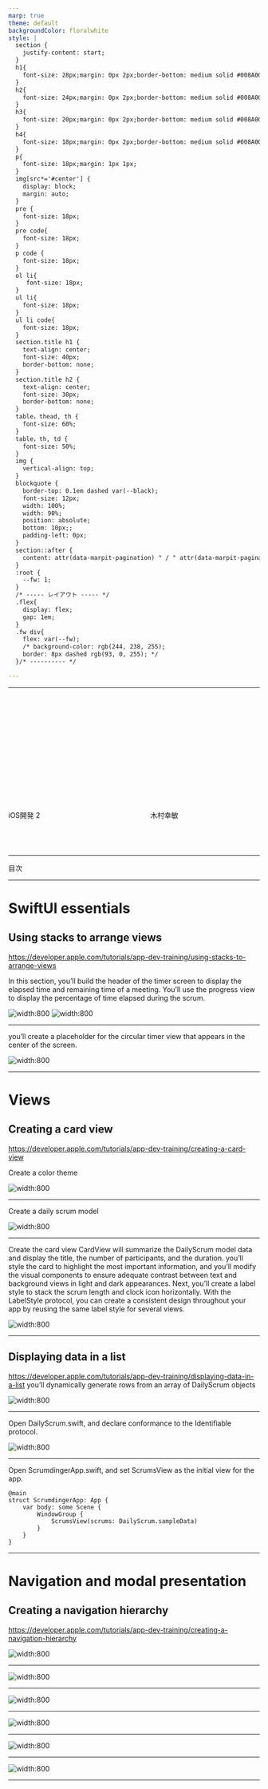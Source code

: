 ```yaml
---
marp: true
theme: default
backgroundColor: floralwhite
style: |
  section {
    justify-content: start;
  }
  h1{
    font-size: 28px;margin: 0px 2px;border-bottom: medium solid #008A00;color:green;
  }
  h2{
    font-size: 24px;margin: 0px 2px;border-bottom: medium solid #008A00;color:green;
  }
  h3{
    font-size: 20px;margin: 0px 2px;border-bottom: medium solid #008A00;color:green;
  }
  h4{
    font-size: 18px;margin: 0px 2px;border-bottom: medium solid #008A00;color:green;
  }
  p{
    font-size: 18px;margin: 1px 1px;
  }
  img[src*='#center'] {
    display: block;
    margin: auto;
  }
  pre {
    font-size: 18px;
  }
  pre code{
    font-size: 18px;
  }
  p code {
    font-size: 18px;
  }
  ol li{
     font-size: 18px;
  }
  ul li{
    font-size: 18px;
  }
  ul li code{
    font-size: 18px;
  }
  section.title h1 {
    text-align: center;
    font-size: 40px;
    border-bottom: none;
  }
  section.title h2 {
    text-align: center;
    font-size: 30px;
    border-bottom: none;
  }
  table，thead, th {
    font-size: 60%;
  } 
  table，th, td {
    font-size: 50%;
  }
  img {
    vertical-align: top;
  } 
  blockquote {
    border-top: 0.1em dashed var(--black);
    font-size: 12px;
    width: 100%;
    width: 90%;
    position: absolute;
    bottom: 10px;;
    padding-left: 0px;
  }
  section::after {
    content: attr(data-marpit-pagination) " / " attr(data-marpit-pagination-total);
  }
  :root {
    --fw: 1;
  }
  /* ----- レイアウト ----- */
  .flex{
    display: flex;
    gap: 1em;
  }
  .fw div{
    flex: var(--fw);
    /* background-color: rgb(244, 238, 255);
    border: 8px dashed rgb(93, 0, 255); */
  }/* ---------- */

---
```

<!-- _class: title -->
---
<!-- _class: title -->
 iOS開発 2
<span style="font-size:160pt;">　</span>
 木村幸敏


---
目次


---
# SwiftUI essentials
## Using stacks to arrange views
https://developer.apple.com/tutorials/app-dev-training/using-stacks-to-arrange-views

In this section, you’ll build the header of the timer screen to display the elapsed time and remaining time of a meeting.
You’ll use the progress view to display the percentage of time elapsed during the scrum.

![width:800](Scrumdinger/01.png)
![width:800](Scrumdinger/02.png)


---
you’ll create a placeholder for the circular timer view that appears in the center of the screen.

![width:800](Scrumdinger/03.png)


---
# Views
## Creating a card view
https://developer.apple.com/tutorials/app-dev-training/creating-a-card-view

Create a color theme

![width:800](Scrumdinger/04.png)


---
Create a daily scrum model

![width:800](Scrumdinger/05.png)


---
Create the card view
CardView will summarize the DailyScrum model data and display the title, the number of participants, and the duration.
you’ll style the card to highlight the most important information, and you’ll modify the visual components to ensure adequate contrast between text and background views in light and dark appearances.
Next, you’ll create a label style to stack the scrum length and clock icon horizontally. With the LabelStyle protocol, you can create a consistent design throughout your app by reusing the same label style for several views.

![width:800](Scrumdinger/06.png)


---
## Displaying data in a list
https://developer.apple.com/tutorials/app-dev-training/displaying-data-in-a-list
you’ll dynamically generate rows from an array of DailyScrum objects

![width:800](Scrumdinger/07.png)


---
Open DailyScrum.swift, and declare conformance to the Identifiable protocol.

![width:800](Scrumdinger/08.png)


---
Open ScrumdingerApp.swift, and set ScrumsView as the initial view for the app.

```
@main
struct ScrumdingerApp: App {
    var body: some Scene {
        WindowGroup {
            ScrumsView(scrums: DailyScrum.sampleData)
        }
    }
}
```


---
# Navigation and modal presentation
## Creating a navigation hierarchy
https://developer.apple.com/tutorials/app-dev-training/creating-a-navigation-hierarchy

![width:800](Scrumdinger/01.png)


---

![width:800](Scrumdinger/01.png)


---

![width:800](Scrumdinger/01.png)


---

![width:800](Scrumdinger/01.png)


---

![width:800](Scrumdinger/01.png)


---

![width:800](Scrumdinger/01.png)


---
